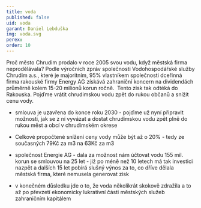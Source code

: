 ```yaml
---
title: voda
published: false
uid: voda
garant: Daniel Lebduška
img: voda.svg
perex: 
order: 10
---
```


Proč město Chrudim prodalo v roce 2005 svou vodu, když městská firma neprodělávala? Podle výročních zpráv společnosti Vodohospodářské služby Chrudim a.s., které je majoritním, 95% vlastníkem společnosti dceřinná firma rakouské firmy Energy AG získává zahraniční koncern na dividendách průměrně kolem 15-20 milionů korun ročně.  Tento zisk tak odtéká do Rakouska. Pojďme vrátit chrudimskou vodu zpět do rukou občanů a snížit cenu vody. 

 
- smlouva je uzavřena do konce roku 2030 - pojďme už nyní připravit možnosti, jak se z ní vyvázat a dostat chrudimskou vodu zpět plně do rukou měst a obcí v chrudimském okrese 

- Celkové propočtené snížení ceny vody může být až o 20% - tedy ze současných 79Kč za m3 na 63Kč za m3 

- společnost Energie AG - dala za možnost nám účtovat vodu 155 mil. korun se smlouvou na 25 let - již po méně než 10 letech má tak investici nazpět a dalších 15 let pobírá slušný výnos za to, co dříve dělala městská firma, které nemusela generovat zisk 

- v konečném důsledku jde o to, že voda několikrát skokově zdražila a to až po převzetí ekonomicky lukrativní části městských služeb zahraničním kapitálem

